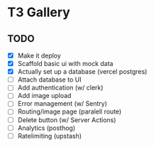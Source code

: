 # T3 Gallery

## TODO

- [x] Make it deploy
- [x] Scaffold basic ui  with mock data
- [x] Actually set up a database (vercel postgres)
- [ ] Attach database to UI
- [ ] Add authentication (w/ clerk)
- [ ] Add image upload
- [ ] Error management (w/ Sentry)
- [ ] Routing/image page (paralell route)
- [ ] Delete button (w/ Server Actions)
- [ ] Analytics (posthog)
- [ ] Ratelimiting (upstash)
